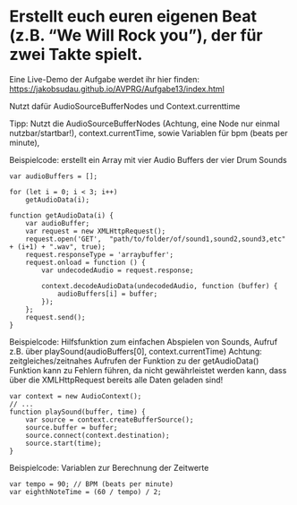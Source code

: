 # Erstellt euch euren eigenen Beat (z.B. “We Will Rock you”), der für zwei Takte spielt.

Eine Live-Demo der Aufgabe werdet ihr hier finden: https://jakobsudau.github.io/AVPRG/Aufgabe13/index.html

Nutzt dafür AudioSourceBufferNodes und Context.currenttime

Tipp: Nutzt die AudioSourceBufferNodes (Achtung, eine Node nur einmal nutzbar/startbar!), context.currentTime, sowie Variablen für bpm (beats per minute), 

Beispielcode: erstellt ein Array mit vier Audio Buffers der vier Drum Sounds
```
var audioBuffers = [];

for (let i = 0; i < 3; i++)
    getAudioData(i);
    
function getAudioData(i) {
    var audioBuffer;
    var request = new XMLHttpRequest();
    request.open('GET',  "path/to/folder/of/sound1,sound2,sound3,etc" + (i+1) + ".wav", true);
    request.responseType = 'arraybuffer';
    request.onload = function () {
        var undecodedAudio = request.response;

        context.decodeAudioData(undecodedAudio, function (buffer) {
            audioBuffers[i] = buffer;
        });
    };
    request.send();
}
```

Beispielcode: Hilfsfunktion zum einfachen Abspielen von Sounds, Aufruf z.B. über playSound(audioBuffers[0], context.currentTime)
Achtung: zeitgleiches/zeitnahes Aufrufen der Funktion zu der getAudioData() Funktion kann zu Fehlern führen, da nicht gewährleistet werden kann, dass über die XMLHttpRequest bereits alle Daten geladen sind!
```
var context = new AudioContext();
// ...
function playSound(buffer, time) {
    var source = context.createBufferSource();
    source.buffer = buffer;
    source.connect(context.destination);
    source.start(time);
}
```

Beispielcode: Variablen zur Berechnung der Zeitwerte
```
var tempo = 90; // BPM (beats per minute)
var eighthNoteTime = (60 / tempo) / 2;
```